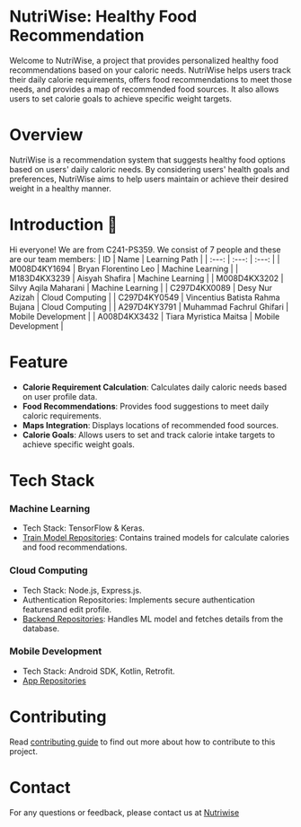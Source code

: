 # NutriWise: Healthy Food Recommendation
Welcome to NutriWise, a project that provides personalized healthy food recommendations based on your caloric needs. NutriWise helps users track their daily calorie requirements, offers food recommendations to meet those needs, and provides a map of recommended food sources. It also allows users to set calorie goals to achieve specific weight targets.

# Overview
NutriWise is a recommendation system that suggests healthy food options based on users' daily caloric needs. By considering users' health goals and preferences, NutriWise aims to help users maintain or achieve their desired weight in a healthy manner.

# Introduction 👋
Hi everyone! We are from C241-PS359. We consist of 7 people and these are our team members:
| ID       | Name                             | Learning Path |
| :---: | :---: | :---: |
| M008D4KY1694     | Bryan Florentino Leo                     | Machine Learning  |
| M183D4KX3239     | Aisyah Shafira                     | Machine Learning  |
| M008D4KX3202     | Silvy Aqila Maharani                     | Machine Learning  |
| C297D4KX0089     | Desy Nur Azizah                     | Cloud Computing  |
| C297D4KY0549     | Vincentius Batista Rahma Bujana                     | Cloud Computing  |
| A297D4KY3791     | Muhammad Fachrul Ghifari                     | Mobile Development  |
| A008D4KX3432     | Tiara Myristica Maitsa                     | Mobile Development  |

# Feature
- **Calorie Requirement Calculation**: Calculates daily caloric needs based on user profile data.
- **Food Recommendations**: Provides food suggestions to meet daily caloric requirements.
- **Maps Integration**: Displays locations of recommended food sources.
- **Calorie Goals**: Allows users to set and track calorie intake targets to achieve specific weight goals.

# Tech Stack
### Machine Learning
- Tech Stack: TensorFlow & Keras.
- [Train Model Repositories](): Contains trained models for calculate calories and food recommendations.
### Cloud Computing
- Tech Stack: Node.js, Express.js.
- Authentication Repositories: Implements secure authentication featuresand edit profile.
- [Backend Repositories](): Handles ML model and fetches details from the database.
### Mobile Development
- Tech Stack: Android SDK, Kotlin, Retrofit.
- [App Repositories]()

# Contributing
Read [contributing guide](CONTRIBUTING.md) to find out more about how to contribute to this project.

# Contact
For any questions or feedback, please contact us at [Nutriwise](mailto:123210083@gmail.com)
